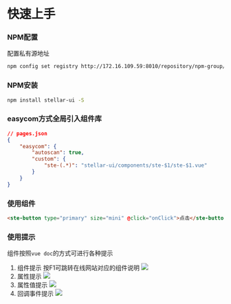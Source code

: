 # 快速上手

### NPM配置
配置私有源地址
```bash
npm config set registry http://172.16.109.59:8010/repository/npm-group/
```

### NPM安装

```bash
npm install stellar-ui -S
```

### easycom方式全局引入组件库
```json
// pages.json
{
	"easycom": {
		"autoscan": true,
		"custom": {
			"ste-(.*)": "stellar-ui/components/ste-$1/ste-$1.vue"
		}
	}
}
```

### 使用组件
```html
<ste-button type="primary" size="mini" @click="onClick">点击</ste-button>
```

### 使用提示
组件按照`vue doc`的方式可进行各种提示  
1. 组件提示 按F1可跳转在线网站对应的组件说明
![](https://image.whzb.com/chain/StellarUI/组件提示.png)
2. 属性提示
![](https://image.whzb.com/chain/StellarUI/属性提示.png)
3. 属性值提示
![](https://image.whzb.com/chain/StellarUI/属性值提示.png)
4. 回调事件提示
![](https://image.whzb.com/chain/StellarUI/回调事件提示.png)
